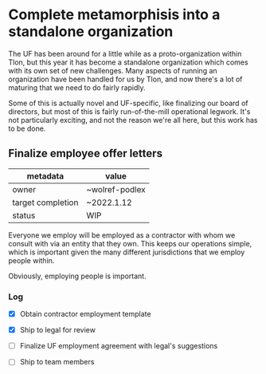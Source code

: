 # Complete metamorphisis into a standalone organization

The UF has been around for a little while as a proto-organization within Tlon,
but this year it has become a standalone organization which comes with its own
set of new challenges. Many aspects of running an organization have been handled
for us by Tlon, and now there's a lot of maturing that we need to do fairly
rapidly.

Some of this is actually novel and UF-specific, like finalizing our board of
directors, but most of this is fairly run-of-the-mill operational legwork. It's
not particularly exciting, and not the reason we're all here, but this work has
to be done.

## Finalize employee offer letters


| metadata | value |
| ----------------- | ---------- |
| owner             | ~wolref-podlex |
| target completion | ~2022.1.12 |
| status            | WIP        |

Everyone we employ will be employed as a contractor with whom we consult with
via an entity that they own. This keeps our operations simple, which is
important given the many different jurisdictions that we employ people within.

Obviously, employing people is important.

### Log

- [x] Obtain contractor employment template
- [x] Ship to legal for review 
- [ ] Finalize UF employment agreement with legal's suggestions
- [ ] Ship to team members


